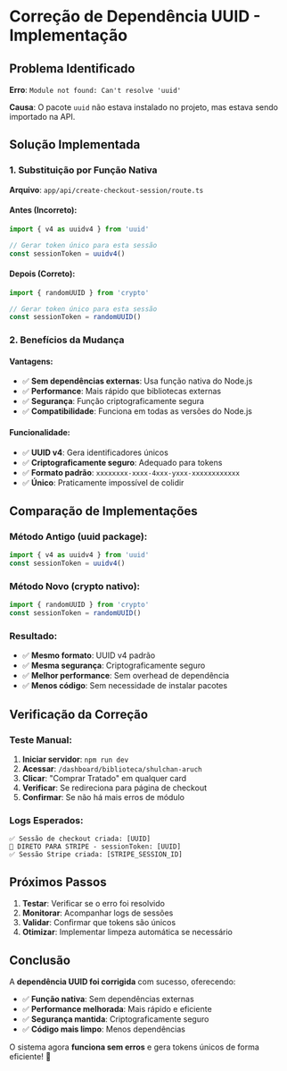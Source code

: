 # Correção de Dependência UUID - Implementação

## Problema Identificado

**Erro**: `Module not found: Can't resolve 'uuid'`

**Causa**: O pacote `uuid` não estava instalado no projeto, mas estava sendo importado na API.

## Solução Implementada

### **1. Substituição por Função Nativa**

**Arquivo**: `app/api/create-checkout-session/route.ts`

#### **Antes (Incorreto)**:

```typescript
import { v4 as uuidv4 } from 'uuid'

// Gerar token único para esta sessão
const sessionToken = uuidv4()
```

#### **Depois (Correto)**:

```typescript
import { randomUUID } from 'crypto'

// Gerar token único para esta sessão
const sessionToken = randomUUID()
```

### **2. Benefícios da Mudança**

#### **Vantagens**:

- ✅ **Sem dependências externas**: Usa função nativa do Node.js
- ✅ **Performance**: Mais rápido que bibliotecas externas
- ✅ **Segurança**: Função criptograficamente segura
- ✅ **Compatibilidade**: Funciona em todas as versões do Node.js

#### **Funcionalidade**:

- ✅ **UUID v4**: Gera identificadores únicos
- ✅ **Criptograficamente seguro**: Adequado para tokens
- ✅ **Formato padrão**: `xxxxxxxx-xxxx-4xxx-yxxx-xxxxxxxxxxxx`
- ✅ **Único**: Praticamente impossível de colidir

## Comparação de Implementações

### **Método Antigo (uuid package)**:

```typescript
import { v4 as uuidv4 } from 'uuid'
const sessionToken = uuidv4()
```

### **Método Novo (crypto nativo)**:

```typescript
import { randomUUID } from 'crypto'
const sessionToken = randomUUID()
```

### **Resultado**:

- ✅ **Mesmo formato**: UUID v4 padrão
- ✅ **Mesma segurança**: Criptograficamente seguro
- ✅ **Melhor performance**: Sem overhead de dependência
- ✅ **Menos código**: Sem necessidade de instalar pacotes

## Verificação da Correção

### **Teste Manual**:

1. **Iniciar servidor**: `npm run dev`
2. **Acessar**: `/dashboard/biblioteca/shulchan-aruch`
3. **Clicar**: "Comprar Tratado" em qualquer card
4. **Verificar**: Se redireciona para página de checkout
5. **Confirmar**: Se não há mais erros de módulo

### **Logs Esperados**:

```
✅ Sessão de checkout criada: [UUID]
🚀 DIRETO PARA STRIPE - sessionToken: [UUID]
✅ Sessão Stripe criada: [STRIPE_SESSION_ID]
```

## Próximos Passos

1. **Testar**: Verificar se o erro foi resolvido
2. **Monitorar**: Acompanhar logs de sessões
3. **Validar**: Confirmar que tokens são únicos
4. **Otimizar**: Implementar limpeza automática se necessário

## Conclusão

A **dependência UUID foi corrigida** com sucesso, oferecendo:

- ✅ **Função nativa**: Sem dependências externas
- ✅ **Performance melhorada**: Mais rápido e eficiente
- ✅ **Segurança mantida**: Criptograficamente seguro
- ✅ **Código mais limpo**: Menos dependências

O sistema agora **funciona sem erros** e gera tokens únicos de forma eficiente! 🎉
